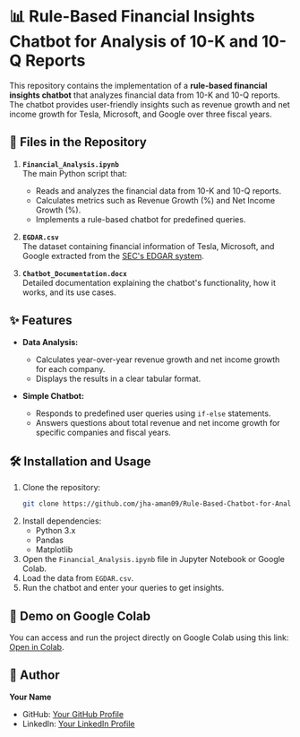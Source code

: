# 📊 Rule-Based Financial Insights Chatbot for Analysis of 10-K and 10-Q Reports

This repository contains the implementation of a **rule-based financial insights chatbot** that analyzes financial data from 10-K and 10-Q reports. The chatbot provides user-friendly insights such as revenue growth and net income growth for Tesla, Microsoft, and Google over three fiscal years.


## 📁 Files in the Repository

1. **`Financial_Analysis.ipynb`**  
   The main Python script that:
   - Reads and analyzes the financial data from 10-K and 10-Q reports.
   - Calculates metrics such as Revenue Growth (%) and Net Income Growth (%).
   - Implements a rule-based chatbot for predefined queries.

2. **`EGDAR.csv`**  
   The dataset containing financial information of Tesla, Microsoft, and Google extracted from the [SEC's EDGAR system](https://www.sec.gov/edgar/search/).

3. **`Chatbot_Documentation.docx`**  
   Detailed documentation explaining the chatbot's functionality, how it works, and its use cases.


## ✨ Features

- **Data Analysis:**
  - Calculates year-over-year revenue growth and net income growth for each company.
  - Displays the results in a clear tabular format.

- **Simple Chatbot:**
  - Responds to predefined user queries using `if-else` statements.
  - Answers questions about total revenue and net income growth for specific companies and fiscal years.


## 🛠️ Installation and Usage

1. Clone the repository:
   ```bash
   git clone https://github.com/jha-aman09/Rule-Based-Chatbot-for-Analysis-of-10-K-and-10-Q-Reports.git
   ```
2. Install dependencies:
   - Python 3.x
   - Pandas
   - Matplotlib
3. Open the `Financial_Analysis.ipynb` file in Jupyter Notebook or Google Colab.
4. Load the data from `EGDAR.csv`.
5. Run the chatbot and enter your queries to get insights.


## 🚀 Demo on Google Colab

You can access and run the project directly on Google Colab using this link: [Open in Colab](https://colab.research.google.com/drive/19BYNtFqNVfmPxU-xzICHnmEeZRapuoHc?usp=sharing).


## 👤 Author

**Your Name**  
- GitHub: [Your GitHub Profile](https://github.com/jha-aman09)  
- LinkedIn: [Your LinkedIn Profile](https://www.linkedin.com/in/aman--jha) 
